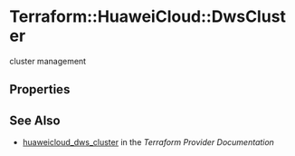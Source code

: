 # Terraform::HuaweiCloud::DwsCluster

cluster management

## Properties


## See Also

* [huaweicloud_dws_cluster](https://www.terraform.io/docs/providers/huaweicloud/r/dws_cluster.html) in the _Terraform Provider Documentation_